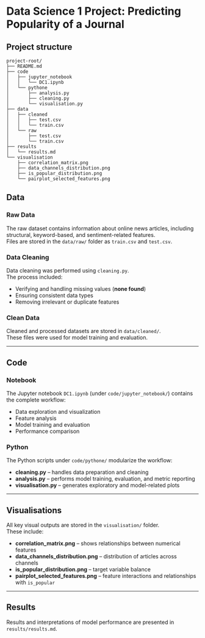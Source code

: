 # Data Science 1 Project: Predicting Popularity of a Journal

## Project structure

```plaintext
project-root/
├── README.md
├── code
│   ├── jupyter_notebook
│   │   └── DC1.ipynb
│   └── pythone
│       ├── analysis.py
│       ├── cleaning.py
│       └── visualisation.py
├── data
│   ├── cleaned
│   │   ├── test.csv
│   │   └── train.csv
│   └── raw
│       ├── test.csv
│       └── train.csv
├── results
│   └── results.md
└── visualisation
    ├── correlation_matrix.png
    ├── data_channels_distribution.png
    ├── is_popular_distribution.png
    └── pairplot_selected_features.png
```
## Data

### Raw Data
The raw dataset contains information about online news articles, including structural, keyword-based, and sentiment-related features.  
Files are stored in the `data/raw/` folder as `train.csv` and `test.csv`.

### Data Cleaning
Data cleaning was performed using `cleaning.py`.  
The process included:
- Verifying and handling missing values (**none found**)
- Ensuring consistent data types
- Removing irrelevant or duplicate features

### Clean Data
Cleaned and processed datasets are stored in `data/cleaned/`.  
These files were used for model training and evaluation.

---

## Code

### Notebook
The Jupyter notebook `DC1.ipynb` (under `code/jupyter_notebook/`) contains the complete workflow:
- Data exploration and visualization  
- Feature analysis  
- Model training and evaluation  
- Performance comparison  

### Python
The Python scripts under `code/pythone/` modularize the workflow:
- **cleaning.py** – handles data preparation and cleaning  
- **analysis.py** – performs model training, evaluation, and metric reporting  
- **visualisation.py** – generates exploratory and model-related plots  

---

## Visualisations
All key visual outputs are stored in the `visualisation/` folder.  
These include:
- **correlation_matrix.png** – shows relationships between numerical features  
- **data_channels_distribution.png** – distribution of articles across channels  
- **is_popular_distribution.png** – target variable balance  
- **pairplot_selected_features.png** – feature interactions and relationships with `is_popular`  

---

## Results
Results and interpretations of model performance are presented in `results/results.md`. 
